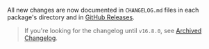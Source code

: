 All new changes are now documented in `CHANGELOG.md` files in each package's directory and in [GitHub Releases](https://github.com/commercetools/merchant-center-application-kit/releases).

> If you're looking for the changelog until `v16.8.0`, see [Archived Changelog](https://github.com/commercetools/merchant-center-application-kit/blob/main/ARCHIVED_CHANGELOG.md).
